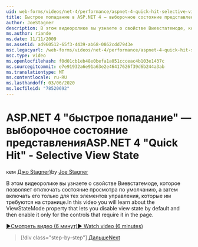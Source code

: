 ```yaml
---
uid: web-forms/videos/net-4/performance/aspnet-4-quick-hit-selective-view-state
title: Быстрое попадание в ASP.NET 4 — выборочное состояние представления
author: JoeStagner
description: В этом видеоролике вы узнаете о свойстве Виевстатемоде, которое позволяет отключить состояние просмотра по умолчанию, а затем включить его только для элементов управления, рекуи...
ms.author: riande
ms.date: 11/11/2009
ms.assetid: ad960512-65f3-4439-ab68-0862cdd7943e
msc.legacyurl: /web-forms/videos/net-4/performance/aspnet-4-quick-hit-selective-view-state
msc.type: video
ms.openlocfilehash: f0d01cb1eb48e0befa1a051ccceac4b103e1437c
ms.sourcegitcommit: e7e91932a6e91a63e2e46417626f39d6b244a3ab
ms.translationtype: MT
ms.contentlocale: ru-RU
ms.lasthandoff: 03/06/2020
ms.locfileid: "78520692"
---
```

# <a name="aspnet-4-quick-hit---selective-view-state"></a><span data-ttu-id="898e9-103">ASP.NET 4 "быстрое попадание" — выборочное состояние представления</span><span class="sxs-lookup"><span data-stu-id="898e9-103">ASP.NET 4 "Quick Hit" - Selective View State</span></span>

<span data-ttu-id="898e9-104">кем [Джо Stagner)](https://github.com/JoeStagner)</span><span class="sxs-lookup"><span data-stu-id="898e9-104">by [Joe Stagner](https://github.com/JoeStagner)</span></span>

<span data-ttu-id="898e9-105">В этом видеоролике вы узнаете о свойстве Виевстатемоде, которое позволяет отключать состояние просмотра по умолчанию, а затем включать его только для тех элементов управления, которые им требуются на странице.</span><span class="sxs-lookup"><span data-stu-id="898e9-105">In this video you will learn about the ViewStateMode property that lets you disable view state by default and then enable it only for the controls that require it in the page.</span></span>

[<span data-ttu-id="898e9-106">&#9654;Смотреть видео (6 минут)</span><span class="sxs-lookup"><span data-stu-id="898e9-106">&#9654; Watch video (6 minutes)</span></span>](https://channel9.msdn.com/Blogs/ASP-NET-Site-Videos/aspnet-4-quick-hit-selective-view-state)

> [!div class="step-by-step"]
> [<span data-ttu-id="898e9-107">Дальше</span><span class="sxs-lookup"><span data-stu-id="898e9-107">Next</span></span>](aspnet-4-quick-hit-easy-state-compression.md)
